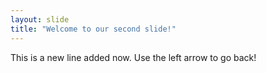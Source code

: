 ```yaml
---
layout: slide
title: "Welcome to our second slide!"
---
```

This is a new line added now.
Use the left arrow to go back!
